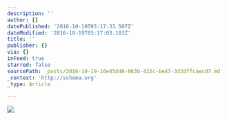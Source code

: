 ```yaml
---
description: ''
author: []
datePublished: '2016-10-19T03:17:33.507Z'
dateModified: '2016-10-19T03:17:03.103Z'
title: ''
publisher: {}
via: {}
inFeed: true
starred: false
sourcePath: _posts/2016-10-19-16e45d46-863b-422c-be47-3d2dffcaecd7.md
_context: 'http://schema.org'
_type: Article

---
```

![](https://the-grid-user-content.s3-us-west-2.amazonaws.com/0a24dd91-08a7-49c6-b56b-22acaa5956c3.jpg)